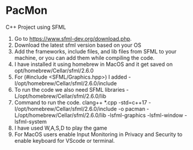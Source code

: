 # PacMon
C++ Project using SFML

1. Go to https://www.sfml-dev.org/download.php.
2. Download the latest sfml version based on your OS
3. Add the frameworks, include files, and lib files from SFML to your machine, or you can add them while compiling the code.
5. I have installed it using homebrew in MacOS and it get saved on opt/homebrew/Cellar/sfml/2.6.0
6. For (#include <SFML/Graphics.hpp>) I added -I/opt/homebrew/Cellar/sfml/2.6.0/include
7. To run the code we also need SFML libraries -L/opt/homebrew/Cellar/sfml/2.6.0/lib
8. Command to run the code.
    clang++ *.cpp -std=c++17 -I/opt/homebrew/Cellar/sfml/2.6.0/include -o pacman -L/opt/homebrew/Cellar/sfml/2.6.0/lib -lsfml-graphics -lsfml-window -lsfml-system
9. I have used W,A,S,D to play the game
10. For MacOS users enable Input Monitoring in Privacy and Security to enable keyboard for VScode or terminal.
